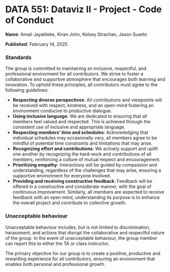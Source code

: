 # DATA 551: Dataviz II - Project - Code of Conduct

**Name**: Amali Jayatileke, Kiran John, Kelsey Strachan, Jason Suwito

**Published**: February 14, 2025

### Standards

The group is committed to maintaining an inclusive, respectful, and professional environment for all contributors. We strive to foster a collaborative and supportive atmosphere that encourages both learning and innovation. To uphold these principles, all contributors must agree to the following guidelines:

* **Respecting diverse perspectives**: All contributions and viewpoints will be received with respect, kindness, and an open-mind fostering an environment conducive to productive dialogue.
* **Using inclusive language**: We are dedicated to ensuring that all members feel valued and respected. This is achieved through the consistent use of inclusive and appropriate language.
* **Respecting members’ time and schedules**: Acknowledging that individual schedules may occasionally vary, all members agree to be mindful of potential time constraints and limitations that may arise.
* **Recognizing effort and contributions**: We actively support and uplift one another by recognizing the hard-work and contributions of all members, reinforcing a culture of mutual respect and encouragement.
* **Prioritizing empathy**: Interactions will be guided by compassion and understanding, regardless of the challenges that may arise, ensuring a supportive environment for everyone involved. 
* **Providing and receiving constructive feedback**: Feedback will be offered in a constructive and considerate manner, with the goal of continuous improvement. Similarly, all members are expected to receive feedback with an open mind, understanding its purpose is to enhance the overall project and contribute to collective growth.

### Unacceptable behaviour

Unacceptable behaviour includes, but is not limited to discrimination, harassment, and actions that disrupt the collaborative and respectful nature of the group. In the event of unacceptable behaviour, the group member can report this to either the TA or class instructor,

The primary objective for our group is to create a positive, productive and rewarding experience for all contributors, ensuring an environment that enables both personal and professional growth.